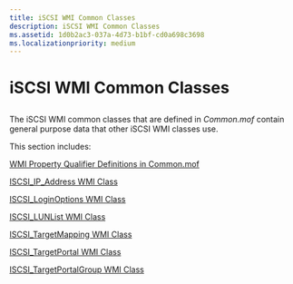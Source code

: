 ```yaml
---
title: iSCSI WMI Common Classes
description: iSCSI WMI Common Classes
ms.assetid: 1d0b2ac3-037a-4d73-b1bf-cd0a698c3698
ms.localizationpriority: medium
---
```


# iSCSI WMI Common Classes


## <span id="ddk_iscsi_wmi_common_classes_kr"></span><span id="DDK_ISCSI_WMI_COMMON_CLASSES_KR"></span>


The iSCSI WMI common classes that are defined in *Common.mof* contain general purpose data that other iSCSI WMI classes use.

This section includes:

[WMI Property Qualifier Definitions in Common.mof](wmi-property-qualifier-definitions-in-common-mof.md)

[ISCSI\_IP\_Address WMI Class](iscsi-ip-address-wmi-class.md)

[ISCSI\_LoginOptions WMI Class](iscsi-loginoptions-wmi-class.md)

[ISCSI\_LUNList WMI Class](iscsi-lunlist-wmi-class.md)

[ISCSI\_TargetMapping WMI Class](iscsi-targetmapping-wmi-class.md)

[ISCSI\_TargetPortal WMI Class](iscsi-targetportal-wmi-class.md)

[ISCSI\_TargetPortalGroup WMI Class](iscsi-targetportalgroup-wmi-class.md)

 

 





